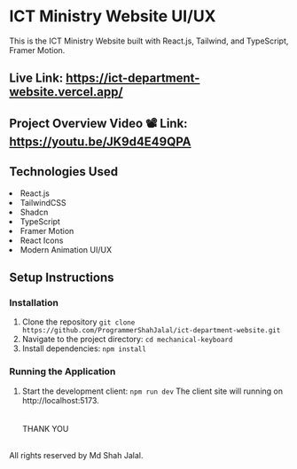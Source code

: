 # ICT Ministry Website UI/UX

This is the ICT Ministry Website built with React.js, Tailwind, and TypeScript, Framer Motion.

## Live Link: https://ict-department-website.vercel.app/

## Project Overview Video 📽️ Link: https://youtu.be/JK9d4E49QPA

## Technologies Used

<li>React.js</li>
<li>TailwindCSS</li>
<li>Shadcn</li>
<li>TypeScript</li>
<li>Framer Motion</li>
<li>React Icons</li>
<li>Modern Animation UI/UX</li>

## Setup Instructions

### Installation

1. Clone the repository
   `git clone https://github.com/ProgrammerShahJalal/ict-department-website.git`
2. Navigate to the project directory:
   `cd mechanical-keyboard`
3. Install dependencies:
   `npm install`

### Running the Application

1. Start the development client:
   `npm run dev`
   The client site will running on http://localhost:5173.
   <br>
   <br>
   <br>
   THANK YOU
   <br>
   <br>

All rights reserved by Md Shah Jalal.
